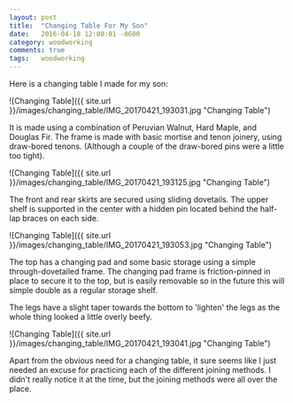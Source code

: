 ```yaml
---
layout: post
title:  "Changing Table For My Son"
date:   2016-04-18 12:00:01 -0600
category: woodworking
comments: true
tags:   woodworking
---
```



Here is a changing table I made for my son:

![Changing Table]({{ site.url }}/images/changing_table/IMG_20170421_193031.jpg "Changing Table")

It is made using a combination of Peruvian Walnut, Hard Maple, and Douglas Fir. The frame is made with basic mortise and tenon joinery, using draw-bored tenons. (Although a couple of the draw-bored pins were a little too tight). 

![Changing Table]({{ site.url }}/images/changing_table/IMG_20170421_193125.jpg "Changing Table")

The front and rear skirts are secured using sliding dovetails. The upper shelf is supported in the center with a hidden pin located behind the half-lap braces on each side.

![Changing Table]({{ site.url }}/images/changing_table/IMG_20170421_193053.jpg "Changing Table")


The top has a changing pad and some basic storage using a simple through-dovetailed frame. The changing pad frame is friction-pinned in place to secure it to the top, but is easily removable so in the future this will simple double as a regular storage shelf.

The legs have a slight taper towards the bottom to 'lighten' the legs as the whole thing looked a little overly beefy.

![Changing Table]({{ site.url }}/images/changing_table/IMG_20170421_193041.jpg "Changing Table")

Apart from the obvious need for a changing table, it sure seems like I just needed an excuse for practicing each of the different joining methods. I didn't really notice it at the time, but the joining methods were all over the place.


